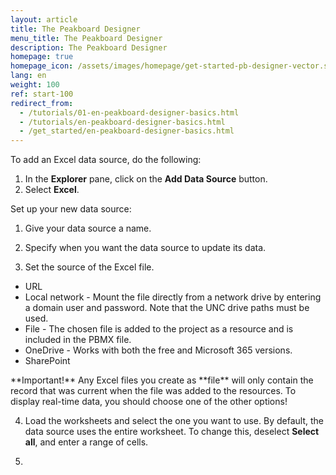 ```yaml
---
layout: article
title: The Peakboard Designer  
menu_title: The Peakboard Designer  
description: The Peakboard Designer
homepage: true
homepage_icon: /assets/images/homepage/get-started-pb-designer-vector.svg
lang: en
weight: 100
ref: start-100
redirect_from:
  - /tutorials/01-en-peakboard-designer-basics.html
  - /tutorials/en-peakboard-designer-basics.html
  - /get_started/en-peakboard-designer-basics.html
---
```


To add an Excel data source, do the following:
1. In the **Explorer** pane, click on the **Add Data Source** button.
2. Select **Excel**.

Set up your new data source:

1) Give your data source a name.

2) Specify when you want the data source to update its data.

3) Set the source of the Excel file.
  * URL
  * Local network - Mount the file directly from a network drive by entering a domain user and password. Note that the UNC drive paths must be used.
  * File - The chosen file is added to the project as a resource and is included in the PBMX file.
  * OneDrive - Works with both the free and Microsoft 365 versions.
  * SharePoint

<div class="box-tip" markdown="1">
**Important!**
Any Excel files you create as **file** will only contain the record that was current when the file was added to the resources. To display real-time data, you should choose one of the other options!
</div>

4) Load the worksheets and select the one you want to use. By default, the data source uses the entire worksheet. To change this, deselect **Select all**, and enter a range of cells.

5) 
